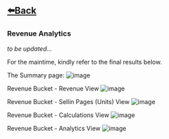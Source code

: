 ## [⬅️Back](./)

### Revenue Analytics
*to be updated...*

For the maintime, kindly refer to the final results below.

The Summary page:
![image](https://github.com/greatcyan/cyrus-baruc-data-analytics-portfolio/assets/95137493/4276f1d6-220f-4b15-8d8a-78a9dea8c54d)

Revenue Bucket - Revenue View
![image](https://github.com/greatcyan/cyrus-baruc-data-analytics-portfolio/assets/95137493/984381a8-6c27-42f0-978b-573ad46e6707)

Revenue Bucket - Sellin Pages (Units) View
![image](https://github.com/greatcyan/cyrus-baruc-data-analytics-portfolio/assets/95137493/19dfbb01-447e-4629-a641-27e2460b4540)

Revenue Bucket - Calculations View
![image](https://github.com/greatcyan/cyrus-baruc-data-analytics-portfolio/assets/95137493/d4ab1df5-8ef0-40b0-8356-8a5957dd180f)

Revenue Bucket - Analytics View
![image](https://github.com/greatcyan/cyrus-baruc-data-analytics-portfolio/assets/95137493/d2cebdc9-47df-4389-b211-cb2d137bc901)









